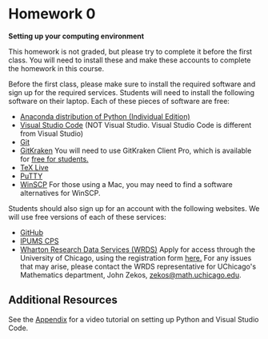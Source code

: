 # Homework 0

**Setting up your computing environment**

This homework is not graded, but please try to complete it before the first class. You will need to install these and make these accounts to complete the homework in this course.


Before the first class, please make sure to install the required software and sign up for the required services. Students will need to install the following software on their laptop. Each of these pieces of software are free:
 - [Anaconda distribution of Python (Individual Edition)](https://www.anaconda.com/download)
 - [Visual Studio Code](https://code.visualstudio.com/) (NOT Visual Studio. Visual Studio Code is different from Visual Studio)
 - [Git](https://git-scm.com/)
 - [GitKraken](https://www.gitkraken.com/) You will need to use GitKraken Client Pro, which is available for [free for students.](https://www.gitkraken.com/github-student-developer-pack)
 - [TeX Live](https://tug.org/texlive/)
 - [PuTTY](https://www.putty.org/)
 - [WinSCP](https://winscp.net/eng/download.php) For those using a Mac, you may need to find a software alternatives for WinSCP.

Students should also sign up for an account with the following websites. We will use free versions of each of these services:
 - [GitHub](https://github.com/)
 - [IPUMS CPS](https://cps.ipums.org/cps/)
 - [Wharton Research Data Services (WRDS)](https://wrds-www.wharton.upenn.edu/) Apply for access through the University of Chicago, using the registration form [here.](https://wrds-www.wharton.upenn.edu/register/) For any issues that may arise, please contact the WRDS representative for UChicago's Mathematics department, John Zekos, zekos@math.uchicago.edu. 

## Additional Resources

See the [Appendix](appendix.md) for a video tutorial on setting up Python and Visual Studio Code.

